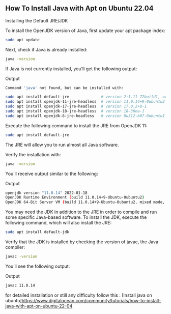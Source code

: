 ## How To Install Java with Apt on Ubuntu 22.04

Installing the Default JRE/JDK

To install the OpenJDK version of Java, first update your apt package index:
```bash
sudo apt update
```

Next, check if Java is already installed:
```bash
java -version
```
If Java is not currently installed, you’ll get the following output:

Output
```bash
Command 'java' not found, but can be installed with:

sudo apt install default-jre              # version 2:1.11-72build1, or
sudo apt install openjdk-11-jre-headless  # version 11.0.14+9-0ubuntu2
sudo apt install openjdk-17-jre-headless  # version 17.0.2+8-1
sudo apt install openjdk-18-jre-headless  # version 18~36ea-1
sudo apt install openjdk-8-jre-headless   # version 8u312-b07-0ubuntu1
```
Execute the following command to install the JRE from OpenJDK 11:
```bash
sudo apt install default-jre
```
The JRE will allow you to run almost all Java software.

Verify the installation with:
```bash
java -version
```
You’ll receive output similar to the following:

Output
```bash
openjdk version "11.0.14" 2022-01-18
OpenJDK Runtime Environment (build 11.0.14+9-Ubuntu-0ubuntu2)
OpenJDK 64-Bit Server VM (build 11.0.14+9-Ubuntu-0ubuntu2, mixed mode, sharing)
```
You may need the JDK in addition to the JRE in order to compile and run some specific Java-based software. 
To install the JDK, execute the following command, which will also install the JRE:
```bash
sudo apt install default-jdk
```
Verify that the JDK is installed by checking the version of javac, the Java compiler:
```bash
javac -version
```
You’ll see the following output:

Output
```bash
javac 11.0.14
```

for detailed installation or still any difficulty follow this : [Install java on ubuntu]https://www.digitalocean.com/community/tutorials/how-to-install-java-with-apt-on-ubuntu-22-04
